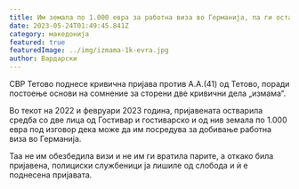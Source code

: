```yaml
---
title: Им земала по 1.000 евра за работна виза во Германија, па ги оставила без ништо
date: 2023-05-24T01:49:45.841Z
category: македонија
featured: true
featuredImage: ../img/izmama-1k-evra.jpg
author: Вардарски
---
```

<!--StartFragment-->

СВР Тетово поднесе кривична пријава против А.А.(41) од Тетово, поради постоење основи на сомнение за сторени две кривични дела „измама“.

Во текот на 2022 и февруари 2023 година, пријавената остварила средба со две лица од Гостивар и гостиварско и од нив земала по 1.000 евра под изговор дека може да им посредува за добивање работна виза во Германија.

Таа не им обезбедила визи и не им ги вратила парите, а откако била пријавена, полициски службеници ја лишиле од слобода и ѝ е поднесена пријавата.

<!--EndFragment-->